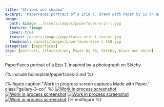 ```yaml
---
title: "Stripes and shadow"
excerpt: "PaperFaces portrait of a Erin T. drawn with Paper by 53 on an iPad."
image: 
  path: &image ../assets/images/paperfaces-erin-t.jpg 
  feature: *image
  cover: true
  teaser: /assets/images/paperfaces-erin-t-teaser.jpg
  thumbnail: /assets/images/paperfaces-erin-t-150.jpg
categories: [paperfaces]
tags: [portrait, illustration, Paper by 53, Sktchy, black and white]
---
```


PaperFaces portrait of a [Erin T.](http://sktchy.com/SUIJtH ) inspired by a photograph on Sktchy.

{% include boilerplate/paperfaces-2.md %}

{% figure caption:"Work in progress screen captures Made with Paper." class:"gallery-3-col" %}
[![Work in process screenshot](/assets/images/paperfaces-erin-t-process-1-600.jpg)](/assets/images/paperfaces-erin-t-process-1-lg.jpg) [![Work in process screenshot](/assets/images/paperfaces-erin-t-process-2-600.jpg)](/assets/images/paperfaces-erin-t-process-2-lg.jpg) [![Work in process screenshot](/assets/images/paperfaces-erin-t-process-3-600.jpg)](/assets/images/paperfaces-erin-t-process-3-lg.jpg) [![Work in process screenshot](/assets/images/paperfaces-erin-t-process-4-600.jpg)](/assets/images/paperfaces-erin-t-process-4-lg.jpg)
{% endfigure %}
